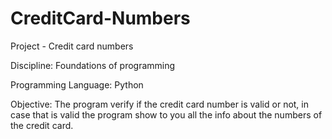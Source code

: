 # CreditCard-Numbers
Project - Credit card numbers

Discipline: Foundations of programming

Programming Language: Python

Objective: The program verify if the credit card number is valid or not, in case that is valid the program show to you all the info about the numbers of the credit card.
